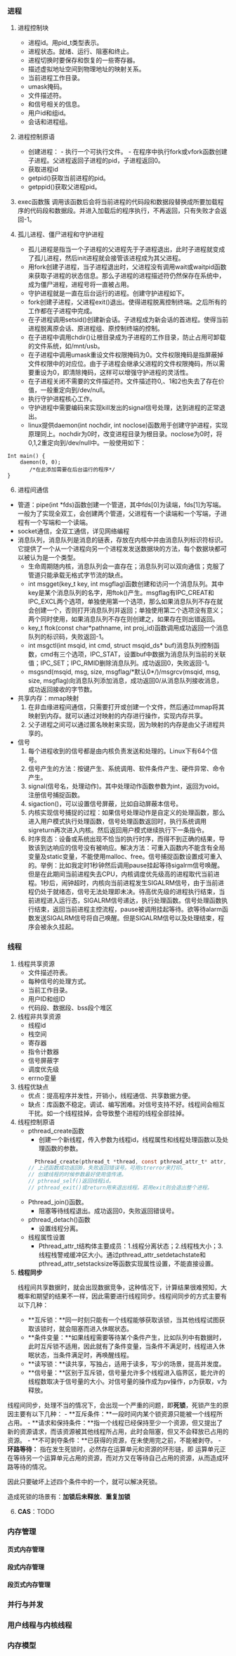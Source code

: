 ### 进程
1. 进程控制块
    - 进程id。用pid_t类型表示。
    - 进程状态。就绪、运行、阻塞和终止。
    - 进程切换时要保存和恢复的一些寄存器。
    - 描述虚拟地址空间到物理地址的映射关系。
    - 当前进程工作目录。
    - umask掩码。
    - 文件描述符。
    - 和信号相关的信息。
    - 用户id和组id。
    - 会话和进程组。
2.	进程控制原语
    - 创建进程：
		   - 执行一个可执行文件。
		   - 在程序中执行fork或vfork函数创建子进程。父进程返回子进程的pid，子进程返回0。
    - 获取进程id
    - getpid()获取当前进程的pid。
    - getppid()获取父进程pid。
3.	exec函数簇
	调用该函数后会将当前进程的代码段和数据段替换成所要加载程序的代码段和数据段。并进入加载后的程序执行，不再返回，只有失败才会返回-1。

4. 孤儿进程、僵尸进程和守护进程
    - 孤儿进程是指当一个子进程的父进程先于子进程退出，此时子进程就变成了孤儿进程，然后init进程就会接管该进程成为其父进程。
    - 用fork创建子进程，当子进程退出时，父进程没有调用wait或waitpid函数来获取子进程的状态信息。那么子进程的进程描述符仍然保存在系统中，成为僵尸进程，进程号将一直被占用。
    - 守护进程就是一直在后台运行的进程。创建守护进程如下。
    - fork创建子进程，父进程exit()退出。使得进程脱离控制终端。之后所有的工作都在子进程中完成。
    - 在子进程调用setsid()创建新会话。子进程成为新会话的首进程。使得当前进程脱离原会话、原进程组、原控制终端的控制。
    - 在子进程中调用chdir()让根目录成为子进程的工作目录，防止占用可卸载的文件系统，如/mnt/usb。
    - 在子进程中调用umask重设文件权限掩码为0。文件权限掩码是指屏蔽掉文件权限中的对应位。由于子进程会继承父进程的文件权限掩码，所以需要重设为0，即清除掩码，这样可以增强守护进程的灵活性。
    - 在子进程关闭不需要的文件描述符。文件描述符0,、1和2也失去了存在价值，一般重定向到/dev/null。
    - 执行守护进程核心工作。
    - 守护进程中需要编码来实现kill发出的signal信号处理，达到进程的正常退出。
    - linux提供daemon(int nochdir, int noclose)函数用于创建守护进程，实现原理同上。nochdir为0时，改变进程目录为根目录。noclose为0时，将0,1,2重定向到/dev/null中。一般使用如下：
```
Int main() {
    daemon(0, 0);
	   /*在此添加需要在后台运行的程序*/
}
```
6. 进程间通信
- 管道：pipe(int *fds)函数创建一个管道，其中fds[0]为读端，fds[1]为写端。一般为了实现全双工，会创建两个管道，父进程有一个读端和一个写端，子进程有一个写端和一个读端。
- socket通信，全双工通信，详见网络编程
- 消息队列，消息队列是消息的链表，存放在内核中并由消息队列标识符标识。它提供了一个从一个进程向另一个进程发发送数据块的方法，每个数据块都可以被认为是一个类型。
    - 生命周期随内核，消息队列会一直存在；消息队列可以双向通信；克服了管道只能承载无格式字节流的缺点。
    - int msgget(key_t key, int msgflag)函数创建和访问一个消息队列。其中key是某个消息队列的名字，用ftok()产生。msgflag有IPC_CREAT和IPC_EXCL两个选项，单独使用第一个选项，那么如果消息队列不存在就会创建一个，否则打开消息队列并返回；单独使用第二个选项没有意义；两个同时使用，如果消息队列不存在则创建之，如果存在则出错返回。
    - key_t ftok(const char*pathname, int proj_id)函数调用成功返回一个消息队列的标识码，失败返回-1。
    - int msgctl(int msqid, int cmd, struct msqid_ds* buf)消息队列控制函数，cmd有三个选项，IPC_STAT，设置buf中数据为消息队列当前的关联值；IPC_SET；IPC_RMID删除消息队列。成功返回0，失败返回-1。
    - msgsnd(msqid, msg, size, msgflag\/\*默认0*\/)/msgrcv(msqid, msg, size, msgflag)向消息队列添加消息，成功返回0/从消息队列接收消息，成功返回接收的字节数。
- 共享内存：mmap映射
    1. 在非血缘进程间通信，只需要打开或创建一个文件，然后通过mmap将其映射到内存。就可以通过对映射的内存进行操作，实现内存共享。
    2. 父子进程之间可以通过匿名映射来实现，因为映射的内存是由父子进程共享的。
- 信号
	1. 每个进程收到的信号都是由内核负责发送和处理的。Linux下有64个信号。
	2. 信号产生的方法：按键产生、系统调用、软件条件产生、硬件异常、命令产生。
	3. signal(信号名，处理动作)。其中处理动作函数参数为int，返回为void。注册信号捕捉函数。
	4. sigaction()，可以设置信号屏蔽，比如自动屏蔽本信号。
	5. 内核实现信号捕捉的过程：如果信号处理动作是自定义的处理函数，那么进入用户模式执行处理函数，信号处理函数返回时，执行系统调用sigreturn再次进入内核。然后返回用户模式继续执行下一条指令。
	6. 时序竞态：设备或系统出现不恰当的执行时序，而得不到正确的结果，导致该到达响应的信号没有被响应。解决方法：可重入函数内不能含有全局变量及static变量，不能使用malloc、free。信号捕捉函数设置成可重入的。举例：比如我定时1秒钟然后调用pause挂起等待sigalrm信号唤醒。但是在此期间当前进程失去CPU，内核调度优先级高的进程取代当前进程。1秒后，闹钟超时，内核向当前进程发生SIGALRM信号，由于当前进程仍处于就绪态，信号无法处理即未决。待高优先级的进程执行结束，当前进程进入运行态，SIGALRM信号递达，执行处理函数。信号处理函数执行结束，返回当前进程主控流程，pause被调用挂起等待。欲等待alarm函数发送SIGALRM信号将自己唤醒。但是SIGALRM信号以及处理结束，程序会被永久挂起。

### 线程
1. 线程共享资源
    - 文件描述符表。
    - 每种信号的处理方式。
    - 当前工作目录。
    - 用户ID和组ID
    - 代码段、数据段、bss段个堆区
2. 线程非共享资源
    - 线程id
    - 栈空间
    - 寄存器
    - 指令计数器
    - 信号屏蔽字
    - 调度优先级
    - errno变量
3. 线程优缺点
    - 优点：提高程序并发性，开销小，线程通信、共享数据方便。
    - 缺点：库函数不稳定。调试、编写困难。对信号支持不好。线程间会相互干扰。如一个线程挂掉，会导致整个进程的线程全部挂掉。
4. 线程控制原语
    - pthread_create函数
	     - 创建一个新线程，传入参数为线程id，线程属性和线程处理函数以及处理函数的参数。
       ```C
	     Pthread_create(pthread_t *thread, const pthread_attr_t* attr, void*(*func)(void*), void* arg)
       // 上述函数成功返回0，失败返回错误号。可用strerror来打印。
       // 创建线程的时候参数最好使用值传递。
       // pthread_self()返回线程id。
       // pthread_exit()或return用来退出线程。若用exit则会退出整个进程。
       ```
    - Pthread_join()函数。
      - 阻塞等待线程退出。成功返回0，失败返回错误号。
    - pthread_detach()函数
	    - 设置线程分离。
    - 线程属性设置
	    - Pthread_attr_t结构体主要成员：1.线程分离状态；2.线程栈大小；3.线程栈警戒缓冲区大小。通过pthread_attr_setdetachstate和pthread_attr_setstacksize等函数实现属性设置，不能直接设置。
5. **线程同步**<p>
线程间共享数据时，就会出现数据竞争，这种情况下，计算结果很难预知，大概率和期望的结果不一样，因此需要进行线程同步。线程间同步的方式主要有以下几种：
    - **互斥锁：**同一时刻只能有一个线程能够获取该锁，当其他线程试图获取该锁时，就会阻塞而进入休眠状态。
    - **条件变量：**如果线程需要等待某个条件产生，比如队列中有数据时，此时互斥锁不适用，因此就有了条件变量，当条件不满足时，线程进入休眠状态，当条件满足时，再唤醒线程。
    - **读写锁：**读共享，写独占，适用于读多，写少的场景，提高并发度。
    - **信号量：**区别于互斥锁，信号量允许多个线程进入临界区，能允许的线程数取决于信号量的大小。对信号量的操作成为pv操作，p为获取，v为释放。<p>

  线程间同步，处理不当的情况下，会出现一个严重的问题，即**死锁**，死锁产生的原因主要有以下几种：
    - **互斥条件：**一段时间内某个锁资源只能被一个线程所占用。
    - **请求和保持条件：**指一个线程已经保持至少一个资源，但又提出了新的资源请求，而该资源被其他线程所占用，此时会阻塞，但又不会释放已占用的资源。
    - **不可剥夺条件：**已获得的资源，在未使用完之前，不能被剥夺。
    - **环路等待：** 指在发生死锁时，必然存在运算单元和资源的环形链，即 运算单元正在等待另一个运算单元占用的资源，而对方又在等待自己占用的资源，从而造成环路等待的情况。

  因此只要破坏上述四个条件中的一个，就可以解决死锁。

  造成死锁的场景有：**加锁后未释放**、**重复加锁**

6. **CAS**：TODO

### 内存管理
#### 页式内存管理

#### 段式内存管理

#### 段页式内存管理

### 并行与并发

### 用户线程与内核线程

### 内存模型
